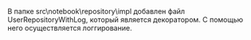 В папке src\notebook\repository\impl добавлен файл UserRepositoryWithLog, который является декоратором. С помощью него осуществляется логгирование. 

